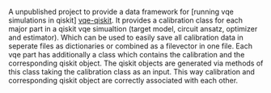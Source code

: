 A unpublished project to provide a data framework for [running vqe simulations in qiskit] [vqe-qiskit].
It provides a calibration class for each major part in a qiskit vqe simualtion (target model, circuit ansatz, optimizer and estimator). Which can be used to easily save all calibration data in seperate files as dictionaries or combined as a filevector in one file.
Each vqe part has additionally a class which contains the calibration and the corresponding qiskit object. The qiskit objects are generated via methods of this class taking the calibration class as an input. This way calibration and corresponding qiskit object are correctly associated with each other.

[vqe-qiskit]: https://qiskit.org/ecosystem/ibm-runtime/tutorials/vqe_with_estimator.html

